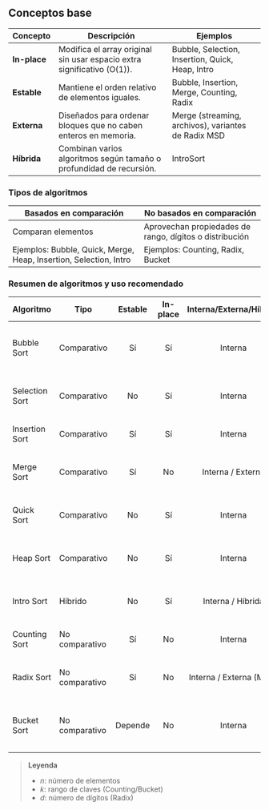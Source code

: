 ## Conceptos base

| Concepto     | Descripción                                                                 | Ejemplos                                            |
|--------------|-----------------------------------------------------------------------------|-----------------------------------------------------|
| **In-place** | Modifica el array original sin usar espacio extra significativo (O(1)).     | Bubble, Selection, Insertion, Quick, Heap, Intro    |
| **Estable**  | Mantiene el orden relativo de elementos iguales.                            | Bubble, Insertion, Merge, Counting, Radix           |
| **Externa**  | Diseñados para ordenar bloques que no caben enteros en memoria.             | Merge (streaming, archivos), variantes de Radix MSD |
| **Híbrida**  | Combinan varios algoritmos según tamaño o profundidad de recursión.         | IntroSort                                           |

### Tipos de algoritmos

| Basados en comparación | No basados en comparación              |
|------------------------|----------------------------------------|
| Comparan elementos     | Aprovechan propiedades de rango, dígitos o distribución |
| Ejemplos: Bubble, Quick, Merge, Heap, Insertion, Selection, Intro  | Ejemplos: Counting, Radix, Bucket       |

### Resumen de algoritmos y uso recomendado

| Algoritmo         | Tipo             | Estable | In-place | Interna/Externa/Híbrida | Cuándo usarlo                                |
|-------------------|------------------|:-------:|:--------:|:-----------------------:|----------------------------------------------|
| Bubble Sort       | Comparativo      | Sí      | Sí       | Interna                 | _n_ muy pequeño (<30), prototipos rápidos    |
| Selection Sort    | Comparativo      | No      | Sí       | Interna                 | Minimizar swaps cuando swap es caro          |
| Insertion Sort    | Comparativo      | Sí      | Sí       | Interna                 | _n_ pequeño (<100) o casi ordenado           |
| Merge Sort        | Comparativo      | Sí      | No       | Interna / Externa       | _n_ grande, estable, ordenación externa      |
| Quick Sort        | Comparativo      | No      | Sí       | Interna                 | Uso general en memoria, datos aleatorios     |
| Heap Sort         | Comparativo      | No      | Sí       | Interna                 | Predictible O(n log n), memoria limitada     |
| Intro Sort        | Híbrido          | No      | Sí       | Interna / Híbrida       | Biblioteca “todoterreno”: rápido y robusto   |
| Counting Sort     | No comparativo   | Sí      | No       | Interna                 | Enteros rango pequeño (0–k), estable         |
| Radix Sort        | No comparativo   | Sí      | No       | Interna / Externa (MSD) | Dígitos fijos, grandes volúmenes, estable    |
| Bucket Sort       | No comparativo   | Depende | No       | Interna                 | Datos uniformes, flotantes [0,1), paralelizable |

> **Leyenda**  
> - _n_: número de elementos  
> - _k_: rango de claves (Counting/Bucket)  
> - _d_: número de dígitos (Radix)  
